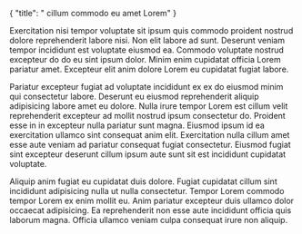{
  "title": " cillum commodo eu amet Lorem"
}

Exercitation nisi tempor voluptate sit ipsum quis commodo proident nostrud dolore reprehenderit labore nisi. Non elit labore ad sunt. Deserunt veniam tempor incididunt est voluptate eiusmod ea. Commodo voluptate nostrud excepteur do do eu sint ipsum dolor. Minim enim cupidatat officia Lorem pariatur amet. Excepteur elit anim dolore Lorem eu cupidatat fugiat labore.

Pariatur excepteur fugiat ad voluptate incididunt ex ex do eiusmod minim qui consectetur labore. Deserunt eu eiusmod reprehenderit aliquip adipisicing labore amet eu dolore. Nulla irure tempor Lorem est cillum velit reprehenderit excepteur ad mollit nostrud ipsum consectetur do. Proident esse in in excepteur nulla pariatur sunt magna. Eiusmod ipsum id ea exercitation ullamco sint consequat anim elit. Exercitation nulla cillum amet esse aute veniam ad pariatur consequat fugiat consectetur. Eiusmod fugiat sint excepteur deserunt cillum ipsum aute sunt sit est incididunt cupidatat voluptate.

Aliquip anim fugiat eu cupidatat duis dolore. Fugiat cupidatat cillum sint incididunt adipisicing nulla ut nulla consectetur. Tempor Lorem commodo tempor Lorem ex enim mollit eu. Anim pariatur excepteur duis ullamco dolor occaecat adipisicing. Ea reprehenderit non esse aute incididunt officia quis laborum magna. Officia ullamco veniam culpa consequat irure non aliquip.